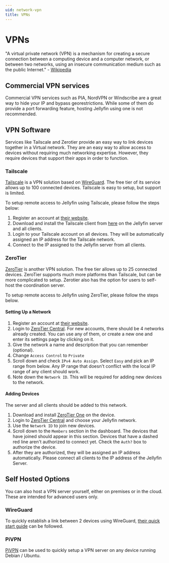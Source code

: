 ```yaml
---
uid: network-vpn
title: VPNs
---
```


# VPNs

"A virtual private network (VPN) is a mechanism for creating a secure connection between a computing device and a computer network, or between two networks, using an insecure communication medium such as the public Internet." - [Wikipedia](https://en.wikipedia.org/wiki/Virtual_private_network)

## Commercial VPN services

Commercial VPN services such as PIA, NordVPN or Windscribe are a great way to hide your IP and bypass georestrictions. While some of them do provide a port forwarding feature, hosting Jellyfin using one is not recommended.

## VPN Software

Services like Tailscale and Zerotier provide an easy way to link devices together in a Virtual network. They are an easy way to allow access to devices without requiring much networking expertise. However, they require devices that support their apps in order to function.

### Tailscale

[Tailscale](https://tailscale.com/) is a VPN solution based on [WireGuard](https://www.wireguard.com/). The free tier of its service allows up to 100 connected devices. Tailscale is easy to setup, but support is limited.

To setup remote access to Jellyfin using Tailscale, please follow the steps below:

1. Register an account at [their website](https://tailscale.com/).
2. Download and install the Tailscale client from [here](https://tailscale.com/download/) on the Jellyfin server and all clients.
3. Login to your Tailscale account on all devices. They will be automatically assigned an IP address for the Tailscale network.
4. Connect to the IP assigned to the Jellyfin server from all clients.

### ZeroTier

[ZeroTier](https://www.zerotier.com/) is another VPN solution. The free tier allows up to 25 connected devices. ZeroTier supports much more platforms than Tailscale, but can be more complicated to setup. Zerotier also has the option for users to self-host the coordination server.

To setup remote access to Jellyfin using ZeroTier, please follow the steps below.

#### Setting Up a Network

1. Register an account at [their website](https://www.zerotier.com/).
2. Login to [ZeroTier Central](https://my.zerotier.com/). For new accounts, there should be 4 networks already created. You can use any of them, or create a new one and enter its settings page by clicking on it.
3. Give the network a name and description that you can remember (optional).
4. Change `Access Control` to `Private`
5. Scroll down and check `IPv4 Auto Assign`. Select `Easy` and pick an IP range from below. Any IP range that doesn't conflict with the local IP range of any client should work.
6. Note down the `Network ID`. This will be required for adding new devices to the network.

#### Adding Devices

The server and all clients should be added to this network.

1. Download and install [ZeroTier One](https://www.zerotier.com/download/) on the device.
2. Login to [ZeroTier Central](https://my.zerotier.com/) and choose your Jellyfin network.
3. Use the `Network ID` to join new devices.
4. Scroll down to the `Members` section in the dashboard. The devices that have joined should appear in this section. Devices that have a dashed red line aren't authorized to connect yet. Check the `Auth?` box to authorize the device.
5. After they are authorized, they will be assigned an IP address automatically. Please connect all clients to the IP address of the Jellyfin Server.

## Self Hosted Options

You can also host a VPN server yourself, either on premises or in the cloud. These are intended for advanced users only.

### WireGuard

To quickly establish a link between 2 devices using WireGuard, [their quick start guide](https://www.wireguard.com/quickstart/) can be followed.

### PiVPN

[PiVPN](https://www.pivpn.io/) can be used to quickly setup a VPN server on any device running Debian / Ubuntu.
